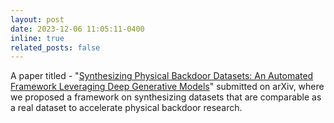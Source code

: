 ```yaml
---
layout: post
date: 2023-12-06 11:05:11-0400
inline: true
related_posts: false
---
```


A paper titled - "<a href='https://arxiv.org/abs/2312.03419'>Synthesizing Physical Backdoor Datasets: An Automated Framework Leveraging Deep Generative Models</a>" submitted on arXiv, where we proposed a framework on synthesizing datasets that are comparable as a real dataset to accelerate physical backdoor research.
